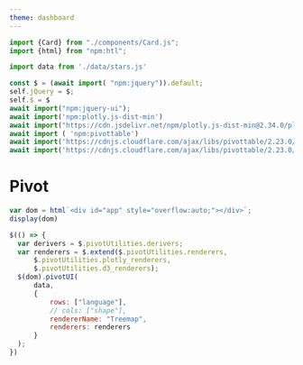 ```yaml
---
theme: dashboard
---
```


```js
import {Card} from "./components/Card.js";
import {html} from "npm:htl";
```

```js
import data from './data/stars.js'
```

<link rel="stylesheet" href="npm:jquery-ui/dist/themes/base/jquery-ui.css">
<link href="https://pivottable.js.org/dist/pivot.css" rel="stylesheet" />
<link href="https://stackpath.bootstrapcdn.com/bootstrap/4.1.3/css/bootstrap.min.css" />

<script src="https://cdnjs.cloudflare.com/ajax/libs/d3/3.5.5/d3.min.js"></script>

<style>
  #app {
    color: black;
    --theme-foreground: black;
    --theme-foreground-alt: black;
    position: relative;
  }
  .node {
    border: solid 1px white;
    font: 10px sans-serif;
    line-height: 12px;
    overflow: hidden;
    position: absolute;
    text-indent: 2px;
  }  
</style>

```js 
const $ = (await import( "npm:jquery")).default;
self.jQuery = $;
self.$ = $
await import("npm:jquery-ui");
await import('npm:plotly.js-dist-min')
await import("https://cdn.jsdelivr.net/npm/plotly.js-dist-min@2.34.0/plotly.min.js")
await import ( 'npm:pivottable')
await import('https://cdnjs.cloudflare.com/ajax/libs/pivottable/2.23.0/plotly_renderers.min.js')
await import('https://cdnjs.cloudflare.com/ajax/libs/pivottable/2.23.0/d3_renderers.min.js')
```

# Pivot

```js
var dom = html`<div id="app" style="overflow:auto;"></div>`;
display(dom)

$(() => {
  var derivers = $.pivotUtilities.derivers;
  var renderers = $.extend($.pivotUtilities.renderers,
      $.pivotUtilities.plotly_renderers,
      $.pivotUtilities.d3_renderers);
  $(dom).pivotUI(
      data,
      {
          rows: ["language"],
          // cols: ["shape"],
          rendererName: "Treemap",
          renderers: renderers          
      }
  );      
})
```
